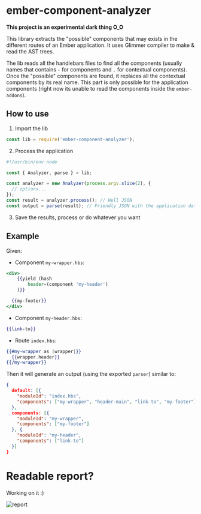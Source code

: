 # ember-component-analyzer

**This project is an experimental dark thing O_O**

This library extracts the "possible" components that may exists in the different routes
of an Ember application. It uses Glimmer compiler to make & read the AST trees.

The lib reads all the handlebars files to find all the components (usually names that 
contains `-` for components and `.` for contextual components).
Once the "possible" components are found, it replaces all the contextual components by
its real name. This part is only possible for the application components (right now its unable to read the components
inside the `ember-addons`).

## How to use

1. Import the lib

```js
const lib = require('ember-component-analyzer');
```

2. Process the application

```js
#!/usr/bin/env node

const { Analyzer, parse } = lib;

const analyzer = new Analyzer(process.argv.slice(2), {
  // options...
});
const result = analyzer.process(); // Hell JSON
const output = parse(result); // Friendly JSON with the application data
```

3. Save the results, process or do whatever you want


## Example

Given:

- Component `my-wrapper.hbs`:

```handlebars
<div>
	{{yield (hash
		header=(component 'my-header')
	)}}

  {{my-footer}}
</div>
```

- Component `my-header.hbs`:

```handlebars
{{link-to}}
```

- Route `index.hbs`:

```handlebars
{{#my-wrapper as |wrapper|}}
  {{wrapper.header}}
{{/my-wrapper}}
```

Then it will generate an output (using the exported `parser`) similar to:

```json
{
  default: [{
    "moduleId": "index.hbs",
    "components": ["my-wrapper", "header-main", "link-to", "my-footer"]
  },
  components: [{
    "moduleId": "my-wrapper",
    "components": ["my-footer"]
  }, {
    "moduleId": "my-header",
    "components": ["link-to"]
  }]
}
```

# Readable report?

Working on it :)

![report](https://cdn.pbrd.co/images/GKXhxwx.png)
